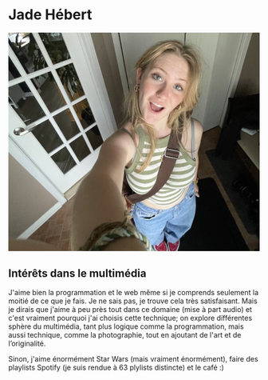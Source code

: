 # Jade Hébert

![Image](photo_moi.jpg)

## **Intérêts dans le multimédia**
J'aime bien la programmation et le web même si je comprends seulement la moitié de ce que je fais. Je ne sais pas, je trouve cela très satisfaisant. Mais je dirais que j'aime à peu près tout dans ce domaine (mise à part audio) et c'est vraiment pourquoi j'ai choisis cette technique; on explore différentes sphère du multimédia, tant plus logique comme la programmation, mais aussi technique, comme la photographie, tout en ajoutant de l'art et de l’originalité.

Sinon, j'aime énormément Star Wars (mais vraiment énormément), faire des playlists Spotify (je suis rendue à 63 plylists distincte) et le café :)
